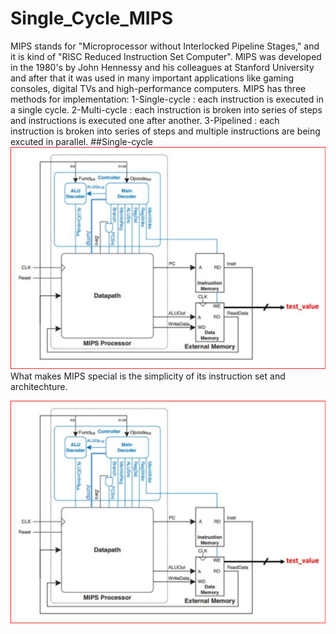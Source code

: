 # Single_Cycle_MIPS
MIPS stands for "Microprocessor without Interlocked Pipeline Stages," and it is kind of "RISC Reduced Instruction Set Computer". MIPS was developed in the 1980's by John Hennessy and his colleagues at Stanford University and after that it was used in many important applications like gaming consoles, digital TVs and high-performance computers.
MIPS has three methods for implementation:
1-Single-cycle : each instruction is executed in a single cycle.
2-Multi-cycle : each instruction is broken into series of steps and instructions is executed one after another. 
3-Pipelined : each instruction is broken into series of steps and multiple instructions are being excuted in parallel.
##Single-cycle
<img src="RTL_view/Top_view_MIPS.png" width="900">
What makes MIPS special is the simplicity of its instruction set and architechture.


<img src="RTL_view/Top_view_MIPS.png" width="900">
